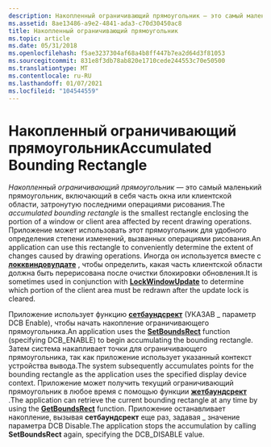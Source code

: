 ```yaml
---
description: Накопленный ограничивающий прямоугольник — это самый маленький прямоугольник, включающий в себя часть окна или клиентской области, затронутую последними операциями рисования.
ms.assetid: 8ae13486-a9e2-4841-ada3-c70d30450ac8
title: Накопленный ограничивающий прямоугольник
ms.topic: article
ms.date: 05/31/2018
ms.openlocfilehash: f5ae3237304af68a4b8ff447b7ea2d64d3f81053
ms.sourcegitcommit: 831e8f3db78ab820e1710cede244553c70e50500
ms.translationtype: MT
ms.contentlocale: ru-RU
ms.lasthandoff: 01/07/2021
ms.locfileid: "104544559"
---
```

# <a name="accumulated-bounding-rectangle"></a><span data-ttu-id="194bd-103">Накопленный ограничивающий прямоугольник</span><span class="sxs-lookup"><span data-stu-id="194bd-103">Accumulated Bounding Rectangle</span></span>

<span data-ttu-id="194bd-104">*Накопленный ограничивающий прямоугольник* — это самый маленький прямоугольник, включающий в себя часть окна или клиентской области, затронутую последними операциями рисования.</span><span class="sxs-lookup"><span data-stu-id="194bd-104">The *accumulated bounding rectangle* is the smallest rectangle enclosing the portion of a window or client area affected by recent drawing operations.</span></span> <span data-ttu-id="194bd-105">Приложение может использовать этот прямоугольник для удобного определения степени изменений, вызванных операциями рисования.</span><span class="sxs-lookup"><span data-stu-id="194bd-105">An application can use this rectangle to conveniently determine the extent of changes caused by drawing operations.</span></span> <span data-ttu-id="194bd-106">Иногда он используется вместе с [**локквиндовупдате**](/windows/desktop/api/Winuser/nf-winuser-lockwindowupdate) , чтобы определить, какая часть клиентской области должна быть перерисована после очистки блокировки обновления.</span><span class="sxs-lookup"><span data-stu-id="194bd-106">It is sometimes used in conjunction with [**LockWindowUpdate**](/windows/desktop/api/Winuser/nf-winuser-lockwindowupdate) to determine which portion of the client area must be redrawn after the update lock is cleared.</span></span>

<span data-ttu-id="194bd-107">Приложение использует функцию [**сетбаундсрект**](/windows/desktop/api/Wingdi/nf-wingdi-setboundsrect) (УКАЗАВ \_ параметр DCB Enable), чтобы начать накопление ограничивающего прямоугольника.</span><span class="sxs-lookup"><span data-stu-id="194bd-107">An application uses the [**SetBoundsRect**](/windows/desktop/api/Wingdi/nf-wingdi-setboundsrect) function (specifying DCB\_ENABLE) to begin accumulating the bounding rectangle.</span></span> <span data-ttu-id="194bd-108">Затем система накапливает точки для ограничивающего прямоугольника, так как приложение использует указанный контекст устройства вывода.</span><span class="sxs-lookup"><span data-stu-id="194bd-108">The system subsequently accumulates points for the bounding rectangle as the application uses the specified display device context.</span></span> <span data-ttu-id="194bd-109">Приложение может получить текущий ограничивающий прямоугольник в любое время с помощью функции [**жетбаундсрект**](/windows/desktop/api/Wingdi/nf-wingdi-getboundsrect) .</span><span class="sxs-lookup"><span data-stu-id="194bd-109">The application can retrieve the current bounding rectangle at any time by using the [**GetBoundsRect**](/windows/desktop/api/Wingdi/nf-wingdi-getboundsrect) function.</span></span> <span data-ttu-id="194bd-110">Приложение останавливает накопление, вызывая **сетбаундсрект** еще раз, задавая \_ значение параметра DCB Disable.</span><span class="sxs-lookup"><span data-stu-id="194bd-110">The application stops the accumulation by calling **SetBoundsRect** again, specifying the DCB\_DISABLE value.</span></span>

 

 



